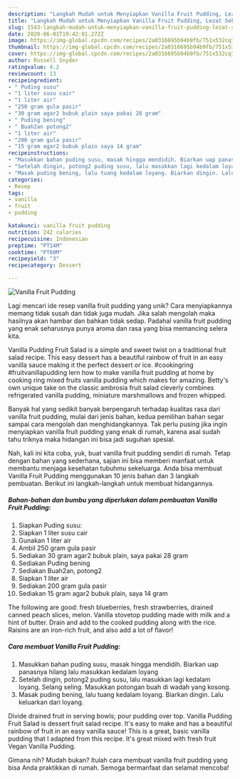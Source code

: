 ```yaml
---
description: "Langkah Mudah untuk Menyiapkan Vanilla Fruit Pudding, Lezat Sekali"
title: "Langkah Mudah untuk Menyiapkan Vanilla Fruit Pudding, Lezat Sekali"
slug: 1543-langkah-mudah-untuk-menyiapkan-vanilla-fruit-pudding-lezat-sekali
date: 2020-06-01T19:42:01.272Z
image: https://img-global.cpcdn.com/recipes/2a0316695b94b9fb/751x532cq70/vanilla-fruit-pudding-foto-resep-utama.jpg
thumbnail: https://img-global.cpcdn.com/recipes/2a0316695b94b9fb/751x532cq70/vanilla-fruit-pudding-foto-resep-utama.jpg
cover: https://img-global.cpcdn.com/recipes/2a0316695b94b9fb/751x532cq70/vanilla-fruit-pudding-foto-resep-utama.jpg
author: Russell Snyder
ratingvalue: 4.2
reviewcount: 13
recipeingredient:
- " Puding susu"
- "1 liter susu cair"
- "1 liter air"
- "250 gram gula pasir"
- "30 gram agar2 bubuk plain saya pakai 28 gram"
- " Puding bening"
- " Buah2an potong2"
- "1 liter air"
- "200 gram gula pasir"
- "15 gram agar2 bubuk plain saya 14 gram"
recipeinstructions:
- "Masukkan bahan puding susu, masak hingga mendidih. Biarkan uap panasnya hilang lalu masukkan kedalam loyang"
- "Setelah dingin, potong2 puding susu, lalu masukkan lagi kedalam loyang. Selang seling. Masukkan potongan buah di wadah yang kosong."
- "Masak puding bening, lalu tuang kedalam loyang. Biarkan dingin. Lalu keluarkan dari loyang."
categories:
- Resep
tags:
- vanilla
- fruit
- pudding

katakunci: vanilla fruit pudding 
nutrition: 242 calories
recipecuisine: Indonesian
preptime: "PT14M"
cooktime: "PT60M"
recipeyield: "3"
recipecategory: Dessert

---
```



![Vanilla Fruit Pudding](https://img-global.cpcdn.com/recipes/2a0316695b94b9fb/751x532cq70/vanilla-fruit-pudding-foto-resep-utama.jpg)

Lagi mencari ide resep vanilla fruit pudding yang unik? Cara menyiapkannya memang tidak susah dan tidak juga mudah. Jika salah mengolah maka hasilnya akan hambar dan bahkan tidak sedap. Padahal vanilla fruit pudding yang enak seharusnya punya aroma dan rasa yang bisa memancing selera kita.

Vanilla Pudding Fruit Salad is a simple and sweet twist on a traditional fruit salad recipe. This easy dessert has a beautiful rainbow of fruit in an easy vanilla sauce making it the perfect dessert or ice. #cookingring #fruitvanillapudding lern how to make vanilla fruit pudding at home by cooking ring mixed fruits vanilla pudding which makes for amazing. Betty&#39;s own unique take on the classic ambrosia fruit salad cleverly combines refrigerated vanilla pudding, miniature marshmallows and frozen whipped.

Banyak hal yang sedikit banyak berpengaruh terhadap kualitas rasa dari vanilla fruit pudding, mulai dari jenis bahan, kedua pemilihan bahan segar sampai cara mengolah dan menghidangkannya. Tak perlu pusing jika ingin menyiapkan vanilla fruit pudding yang enak di rumah, karena asal sudah tahu triknya maka hidangan ini bisa jadi suguhan spesial.


Nah, kali ini kita coba, yuk, buat vanilla fruit pudding sendiri di rumah. Tetap dengan bahan yang sederhana, sajian ini bisa memberi manfaat untuk membantu menjaga kesehatan tubuhmu sekeluarga. Anda bisa membuat Vanilla Fruit Pudding menggunakan 10 jenis bahan dan 3 langkah pembuatan. Berikut ini langkah-langkah untuk membuat hidangannya.

<!--inarticleads1-->

##### Bahan-bahan dan bumbu yang diperlukan dalam pembuatan Vanilla Fruit Pudding:

1. Siapkan  Puding susu:
1. Siapkan 1 liter susu cair
1. Gunakan 1 liter air
1. Ambil 250 gram gula pasir
1. Sediakan 30 gram agar2 bubuk plain, saya pakai 28 gram
1. Sediakan  Puding bening
1. Sediakan  Buah2an, potong2
1. Siapkan 1 liter air
1. Sediakan 200 gram gula pasir
1. Sediakan 15 gram agar2 bubuk plain, saya 14 gram


The following are good: fresh blueberries, fresh strawberries, drained canned peach slices, melon. Vanilla stovetop pudding made with milk and a hint of butter. Drain and add to the cooked pudding along with the rice. Raisins are an iron-rich fruit, and also add a lot of flavor! 

<!--inarticleads2-->

##### Cara membuat Vanilla Fruit Pudding:

1. Masukkan bahan puding susu, masak hingga mendidih. Biarkan uap panasnya hilang lalu masukkan kedalam loyang
1. Setelah dingin, potong2 puding susu, lalu masukkan lagi kedalam loyang. Selang seling. Masukkan potongan buah di wadah yang kosong.
1. Masak puding bening, lalu tuang kedalam loyang. Biarkan dingin. Lalu keluarkan dari loyang.


Divide drained fruit in serving bowls; pour pudding over top. Vanilla Pudding Fruit Salad is dessert fruit salad recipe. It&#39;s easy to make and has a beautiful rainbow of fruit in an easy vanilla sauce! This is a great, basic vanilla pudding that I adapted from this recipe. It&#39;s great mixed with fresh fruit Vegan Vanilla Pudding. 

Gimana nih? Mudah bukan? Itulah cara membuat vanilla fruit pudding yang bisa Anda praktikkan di rumah. Semoga bermanfaat dan selamat mencoba!
